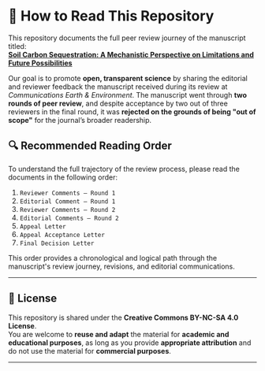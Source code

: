 # 🧭 How to Read This Repository

This repository documents the full peer review journey of the manuscript titled:  
**[Soil Carbon Sequestration: A Mechanistic Perspective on Limitations and Future Possibilities](https://www.authorea.com/users/830119/articles/1224690-soil-carbon-sequestration-a-mechanistic-perspective-on-limitations-and-future-possibilities)**

Our goal is to promote **open, transparent science** by sharing the editorial and reviewer feedback the manuscript received during its review at *Communications Earth & Environment*. The manuscript went through **two rounds of peer review**, and despite acceptance by two out of three reviewers in the final round, it was **rejected on the grounds of being "out of scope"** for the journal’s broader readership.

## 🔍 Recommended Reading Order

To understand the full trajectory of the review process, please read the documents in the following order:

1. `Reviewer Comments – Round 1`
2. `Editorial Comment – Round 1`
3. `Reviewer Comments – Round 2`
4. `Editorial Comments – Round 2`
5. `Appeal Letter`
6. `Appeal Acceptance Letter`
7. `Final Decision Letter`

This order provides a chronological and logical path through the manuscript's review journey, revisions, and editorial communications.

---

## 📜 License

This repository is shared under the **Creative Commons BY-NC-SA 4.0 License**.  
You are welcome to **reuse and adapt** the material for **academic and educational purposes**, as long as you provide **appropriate attribution** and do not use the material for **commercial purposes**.

---


